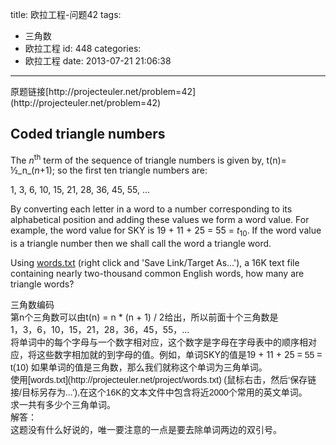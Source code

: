 title: 欧拉工程-问题42
tags:
  - 三角数
  - 欧拉工程
id: 448
categories:
  - 欧拉工程
date: 2013-07-21 21:06:38
---

<div>原题链接[http://projecteuler.net/problem=42](http://projecteuler.net/problem=42)</div>
<div>

## Coded triangle numbers

The _n_<sup>th</sup> term of the sequence of triangle numbers is given by, t(n)= ½_n_(_n_+1); so the first ten triangle numbers are:

1, 3, 6, 10, 15, 21, 28, 36, 45, 55, ...

By converting each letter in a word to a number corresponding to its alphabetical position and adding these values we form a word value. For example, the word value for SKY is 19 + 11 + 25 = 55 = _t_<sub>10</sub>. If the word value is a triangle number then we shall call the word a triangle word.

Using [words.txt](http://projecteuler.net/project/words.txt) (right click and 'Save Link/Target As...'), a 16K text file containing nearly two-thousand common English words, how many are triangle words?
<div></div>
<div>三角数编码</div>
<div></div>
<div>第n个三角数可以由t(n) = n * (n + 1) / 2给出，所以前面十个三角数是</div>
<div>1，3，6，10，15，21，28，36，45，55，...</div>
<div>将单词中的每个字母与一个数字相对应，这个数字是字母在字母表中的顺序相对应，将这些数字相加就的到字母的值。例如，单词SKY的值是19 + 11 + 25 <span style="font-family: 'Trebuchet MS', sans-serif;">= 55 = t(10) 如果单词的值是三角数，那么我们就称这个单词为三角单词。</span></div>
<div><span style="font-family: 'Trebuchet MS', sans-serif;">使用[words.txt](http://projecteuler.net/project/words.txt) (鼠标右击，然后‘保存链接/目标另存为...')​,在这个16K的文本文件中包含将近2000个常用的英文单词。</span></div>
<div></div>
<div><span style="font-family: 'Trebuchet MS', sans-serif;">求一共有多少个三角单词。</span></div>
<div></div>
<div>解答：</div>
<div>这题没有什么好说的，唯一要注意的一点是要去除单词两边的双引号。</div>
</div>